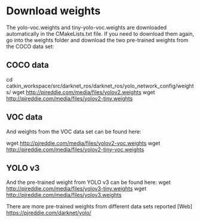 

# Download weights

The yolo-voc.weights and tiny-yolo-voc.weights are downloaded automatically in the CMakeLists.txt file. If you need to download them again, go into the weights folder and download the two pre-trained weights from the COCO data set:

## COCO data
cd catkin_workspace/src/darknet_ros/darknet_ros/yolo_network_config/weights/
wget http://pjreddie.com/media/files/yolov2.weights
wget http://pjreddie.com/media/files/yolov2-tiny.weights

## VOC data
And weights from the VOC data set can be found here:

wget http://pjreddie.com/media/files/yolov2-voc.weights
wget http://pjreddie.com/media/files/yolov2-tiny-voc.weights

## YOLO v3
And the pre-trained weight from YOLO v3 can be found here:
wget http://pjreddie.com/media/files/yolov3-tiny.weights
wget http://pjreddie.com/media/files/yolov3.weights

There are more pre-trained weights from different data sets reported
[Web] https://pjreddie.com/darknet/yolo/
